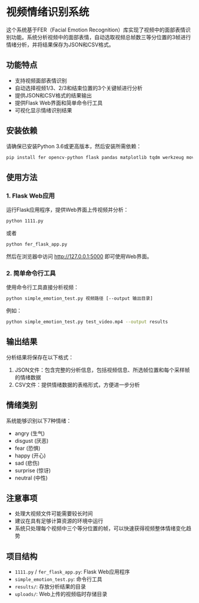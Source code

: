 # 视频情绪识别系统

这个系统基于FER（Facial Emotion Recognition）库实现了视频中的面部表情识别功能。系统分析视频中的面部表情，自动选取视频总帧数三等分位置的3帧进行情绪分析，并将结果保存为JSON和CSV格式。

## 功能特点

- 支持视频面部表情识别
- 自动选择视频1/3、2/3和结束位置的3个关键帧进行分析
- 提供JSON和CSV格式的结果输出
- 提供Flask Web界面和简单命令行工具
- 可视化显示情绪识别结果

## 安装依赖

请确保已安装Python 3.6或更高版本，然后安装所需依赖：

```bash
pip install fer opencv-python flask pandas matplotlib tqdm werkzeug moviepy
```

## 使用方法

### 1. Flask Web应用

运行Flask应用程序，提供Web界面上传视频并分析：

```bash
python 1111.py
```

或者

```bash
python fer_flask_app.py
```

然后在浏览器中访问 http://127.0.0.1:5000 即可使用Web界面。

### 2. 简单命令行工具

使用命令行工具直接分析视频：

```bash
python simple_emotion_test.py 视频路径 [--output 输出目录]
```

例如：

```bash
python simple_emotion_test.py test_video.mp4 --output results
```

## 输出结果

分析结果将保存在以下格式：

1. JSON文件：包含完整的分析信息，包括视频信息、所选帧位置和每个采样帧的情绪数据
2. CSV文件：提供情绪数据的表格形式，方便进一步分析

## 情绪类别

系统能够识别以下7种情绪：

- angry (生气)
- disgust (厌恶)
- fear (恐惧)
- happy (开心)
- sad (悲伤)
- surprise (惊讶)
- neutral (中性)

## 注意事项

- 处理大视频文件可能需要较长时间
- 建议在具有足够计算资源的环境中运行
- 系统只处理每个视频中三个等分位置的帧，可以快速获得视频整体情绪变化趋势

## 项目结构

- `1111.py` / `fer_flask_app.py`: Flask Web应用程序
- `simple_emotion_test.py`: 命令行工具
- `results/`: 存放分析结果的目录
- `uploads/`: Web上传的视频临时存储目录 